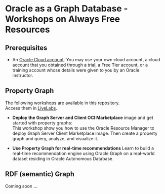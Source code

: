 # Oracle as a Graph Database - Workshops on Always Free Resources

## Prerequisites

* An <a href="https://www.oracle.com/cloud/free/" target="\_blank">Oracle Cloud account</a>. You may use your own cloud account, a cloud account that you obtained through a trial, a Free Tier account, or a training account whose details were given to you by an Oracle instructor.

## Property Graph

The following workshops are available in this repository.  
Access them in [LiveLabs](http://bit.ly/golivelabs).

- **Deploy the Graph Server and Client OCI Marketplace** image and get started with property graphs:  
  This workshop show you how to use the Oracle Resource Manager to deploy Graph Server Client Marketplace image. Then create a property graph and query, analyze, and visualize it.

- **Use Property Graph for real-time recommendations**
  Learn to build a real-time recommendation engine using Oracle Graph on a real-world dataset residing in Oracle Autonomous Database.


## RDF (semantic) Graph

Coming soon ...
